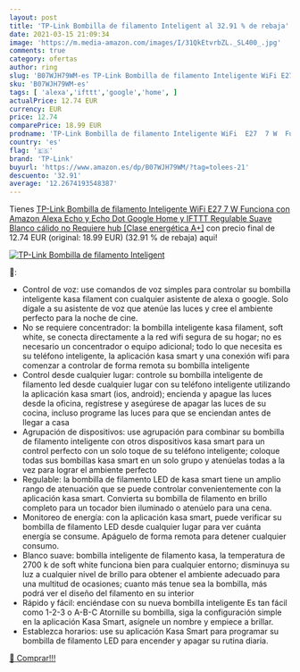 ```yaml
---
layout: post
title: 'TP-Link Bombilla de filamento Inteligent al 32.91 % de rebaja'
date: 2021-03-15 21:09:34
image: 'https://m.media-amazon.com/images/I/31QkEtvrbZL._SL400_.jpg'
comments: true
category: ofertas
author: ring
slug: 'B07WJH79WM-es TP-Link Bombilla de filamento Inteligente WiFi E27 7 W...'
sku: 'B07WJH79WM-es'
tags: [ 'alexa','ifttt','google','home', ]
actualPrice: 12.74 EUR
currency: EUR
price: 12.74
comparePrice: 18.99 EUR
prodname: 'TP-Link Bombilla de filamento Inteligente WiFi  E27  7 W  Funciona con Amazon Alexa  Echo y Echo Dot   Google Home y IFTTT  Regulable  Suave  Blanco cálido  no Requiere hub [Clase energética A+]'
country: 'es'
flag: '🇪🇸'
brand: 'TP-Link'
buyurl: 'https://www.amazon.es/dp/B07WJH79WM/?tag=tolees-21'
descuento: '32.91'
average: '12.2674193548387'
---
```


Tienes [TP-Link Bombilla de filamento Inteligente WiFi  E27  7 W  Funciona con Amazon Alexa  Echo y Echo Dot   Google Home y IFTTT  Regulable  Suave  Blanco cálido  no Requiere hub [Clase energética A+]](https://www.amazon.es/dp/B07WJH79WM/?tag=tolees-21) con precio final de  12.74 EUR (original: 18.99 EUR) (32.91 %  de rebaja) aqui!

[![TP-Link Bombilla de filamento Inteligent](https://m.media-amazon.com/images/I/31QkEtvrbZL._SL400_.jpg)](https://www.amazon.es/dp/B07WJH79WM/?tag=tolees-21)

🔎:

- Control de voz: use comandos de voz simples para controlar su bombilla inteligente kasa filament con cualquier asistente de alexa o google. Solo dígale a su asistente de voz que atenúe las luces y cree el ambiente perfecto para la noche de cine.
- No se requiere concentrador: la bombilla inteligente kasa filament, soft white, se conecta directamente a la red wifi segura de su hogar; no es necesario un concentrador o equipo adicional; todo lo que necesita es su teléfono inteligente, la aplicación kasa smart y una conexión wifi para comenzar a controlar de forma remota su bombilla inteligente
- Control desde cualquier lugar: controle su bombilla inteligente de filamento led desde cualquier lugar con su teléfono inteligente utilizando la aplicación kasa smart (ios, android); encienda y apague las luces desde la oficina, regístrese y asegúrese de apagar las luces de su cocina, incluso programe las luces para que se enciendan antes de llegar a casa
- Agrupación de dispositivos: use agrupación para combinar su bombilla de filamento inteligente con otros dispositivos kasa smart para un control perfecto con un solo toque de su teléfono inteligente; coloque todas sus bombillas kasa smart en un solo grupo y atenúelas todas a la vez para lograr el ambiente perfecto
- Regulable: la bombilla de filamento LED de kasa smart tiene un amplio rango de atenuación que se puede controlar convenientemente con la aplicación kasa smart. Convierta su bombilla de filamento en brillo completo para un tocador bien iluminado o atenúelo para una cena.
- Monitoreo de energía: con la aplicación kasa smart, puede verificar su bombilla de filamento LED desde cualquier lugar para ver cuánta energía se consume. Apáguelo de forma remota para detener cualquier consumo.
- Blanco suave: bombilla inteligente de filamento kasa, la temperatura de 2700 k de soft white funciona bien para cualquier entorno; disminuya su luz a cualquier nivel de brillo para obtener el ambiente adecuado para una multitud de ocasiones; cuanto más tenue sea la bombilla, más podrá ver el diseño del filamento en su interior
- Rápido y fácil: enciéndase con su nueva bombilla inteligente Es tan fácil como 1-2-3 o A-B-C Atornille su bombilla, siga la configuración simple en la aplicación Kasa Smart, asígnele un nombre y empiece a brillar.
- Establezca horarios: use su aplicación Kasa Smart para programar su bombilla de filamento LED para encender y apagar su rutina diaria.

[🛒 Comprar!!!](https://www.amazon.es/dp/B07WJH79WM/?tag=tolees-21)

